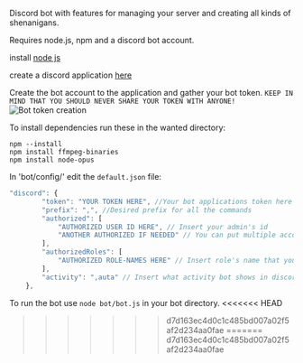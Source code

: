 Discord bot with features for managing your server and creating all kinds of shenanigans.

Requires node.js, npm and a discord bot account.

install [node js](https://nodejs.org/en/download/)

create a discord application [here](https://discordapp.com/developers/applications/me)

Create the bot account to the application and gather your bot token. `KEEP IN MIND THAT YOU SHOULD NEVER SHARE YOUR TOKEN WITH ANYONE!`
![Bot token creation](https://i.imgur.com/bMciwCc.png)


To install dependencies run these in the wanted directory:
```
npm --install
npm install ffmpeg-binaries
npm install node-opus
```

In 'bot/config/' edit the `default.json` file:
````javascript
"discord": {
        "token": "YOUR TOKEN HERE", //Your bot applications token here
        "prefix": ",", //Desired prefix for all the commands
        "authorized": [
            "AUTHORIZED USER ID HERE", // Insert your admin's id
            "ANOTHER AUTHORIZED IF NEEDED" // You can put multiple account ids
        ],
        "authorizedRoles": [
            "AUTHORIZED ROLE-NAMES HERE" // Insert role's name that you want to have admin commands
        ],
        "activity": ",auta" // Insert what activity bot shows in discord
    },
````

To run the bot use `node bot/bot.js` in your bot directory.
<<<<<<< HEAD
>>>>>>> d7d163ec4d0c1c485bd007a02f5af2d234aa0fae
=======
>>>>>>> d7d163ec4d0c1c485bd007a02f5af2d234aa0fae
